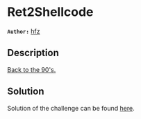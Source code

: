 # Ret2Shellcode

**`Author:`** [hfz](https://github.com/hfz1337)

## Description

[Back to the 90's.](http://phrack.org/issues/49/14.html)

## Solution

Solution of the challenge can be found [here](solution/).
